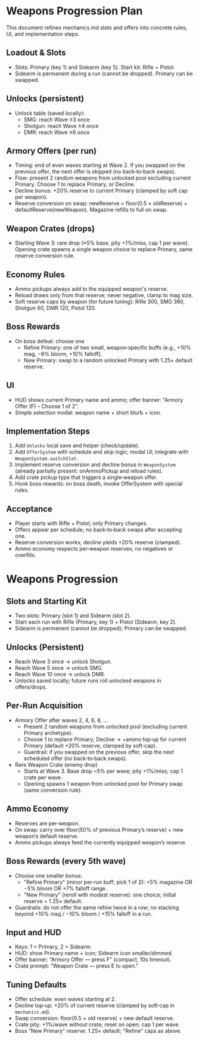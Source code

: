 # Weapons Progression Plan

This document refines mechanics.md slots and offers into concrete rules, UI, and implementation steps.

## Loadout & Slots
- Slots: Primary (key 1) and Sidearm (key 5). Start kit: Rifle + Pistol.
- Sidearm is permanent during a run (cannot be dropped). Primary can be swapped.

## Unlocks (persistent)
- Unlock table (saved locally):
  - SMG: reach Wave ≥3 once
  - Shotgun: reach Wave ≥4 once
  - DMR: reach Wave ≥6 once

## Armory Offers (per run)
- Timing: end of even waves starting at Wave 2. If you swapped on the previous offer, the next offer is skipped (no back‑to‑back swaps).
- Flow: present 2 random weapons from unlocked pool excluding current Primary. Choose 1 to replace Primary, or Decline.
- Decline bonus: +20% reserve to current Primary (clamped by soft cap per weapon).
- Reserve conversion on swap: newReserve = floor(0.5 × oldReserve) + defaultReserve(newWeapon). Magazine refills to full on swap.

## Weapon Crates (drops)
- Starting Wave 3: rare drop (≈5% base, pity +1%/miss, cap 1 per wave). Opening crate spawns a single weapon choice to replace Primary, same reserve conversion rule.

## Economy Rules
- Ammo pickups always add to the equipped weapon's reserve.
- Reload draws only from that reserve; never negative, clamp to mag size.
- Soft reserve caps by weapon (for future tuning): Rifle 300, SMG 360, Shotgun 60, DMR 120, Pistol 120.

## Boss Rewards
- On boss defeat: choose one
  - Refine Primary: one of two small, weapon‑specific buffs (e.g., +10% mag, −8% bloom, +10% falloff).
  - New Primary: swap to a random unlocked Primary with 1.25× default reserve.

## UI
- HUD shows current Primary name and ammo; offer banner: "Armory Offer (F) – Choose 1 of 2".
- Simple selection modal: weapon name + short blurb + icon.

## Implementation Steps
1) Add `Unlocks` local save and helper (check/update).
2) Add `OfferSystem` with schedule and skip logic; modal UI; integrate with `WeaponSystem.switchSlot`.
3) Implement reserve conversion and decline bonus in `WeaponSystem` (already partially present: onAmmoPickup and reload rules).
4) Add crate pickup type that triggers a single‑weapon offer.
5) Hook boss rewards: on boss death, invoke OfferSystem with special rules.

## Acceptance
- Player starts with Rifle + Pistol; only Primary changes.
- Offers appear per schedule; no back‑to‑back swaps after accepting one.
- Reserve conversion works; decline yields +20% reserve (clamped).
- Ammo economy respects per‑weapon reserves; no negatives or overfills.

# Weapons Progression

## Slots and Starting Kit
- Two slots: Primary (slot 1) and Sidearm (slot 2).
- Start each run with Rifle (Primary, key 1) + Pistol (Sidearm, key 2).
- Sidearm is permanent (cannot be dropped); Primary can be swapped.

## Unlocks (Persistent)
- Reach Wave 3 once → unlock Shotgun.
- Reach Wave 5 once → unlock SMG.
- Reach Wave 10 once → unlock DMR.
- Unlocks saved locally; future runs roll unlocked weapons in offers/drops.

## Per‑Run Acquisition
- Armory Offer after waves 2, 4, 6, 8, …
  - Present 2 random weapons from unlocked pool (excluding current Primary archetype).
  - Choose 1 to replace Primary; Decline → +ammo top‑up for current Primary (default +20% reserve, clamped by soft‑cap).
  - Guardrail: if you swapped on the previous offer, skip the next scheduled offer (no back‑to‑back swaps).
- Rare Weapon Crate (enemy drop)
  - Starts at Wave 3. Base drop ~5% per wave; pity +1%/miss; cap 1 crate per wave.
  - Opening spawns 1 weapon from unlocked pool for Primary swap (same conversion rule).

## Ammo Economy
- Reserves are per‑weapon.
- On swap: carry over floor(50% of previous Primary’s reserve) + new weapon’s default reserve.
- Ammo pickups always feed the currently equipped weapon’s reserve.

## Boss Rewards (every 5th wave)
- Choose one smaller bonus:
  - "Refine Primary" (minor per‑run buff; pick 1 of 2): +5% magazine OR −5% bloom OR +7% falloff range.
  - "New Primary" (reroll with modest reserve): one choice; initial reserve = 1.25× default.
- Guardrails: do not offer the same refine twice in a row; no stacking beyond +10% mag / −10% bloom / +15% falloff in a run.

## Input and HUD
- Keys: 1 = Primary, 2 = Sidearm.
- HUD: show Primary name + icon; Sidearm icon smaller/dimmed.
- Offer banner: “Armory Offer — press F” (compact, 10s timeout).
- Crate prompt: “Weapon Crate — press E to open.”

## Tuning Defaults
- Offer schedule: even waves starting at 2.
- Decline top‑up: +20% of current reserve (clamped by soft‑cap in `mechanics.md`).
- Swap conversion: floor(0.5 × old reserve) + new default reserve.
- Crate pity: +1%/wave without crate; reset on open; cap 1 per wave.
- Boss “New Primary” reserve: 1.25× default; “Refine” caps as above.
